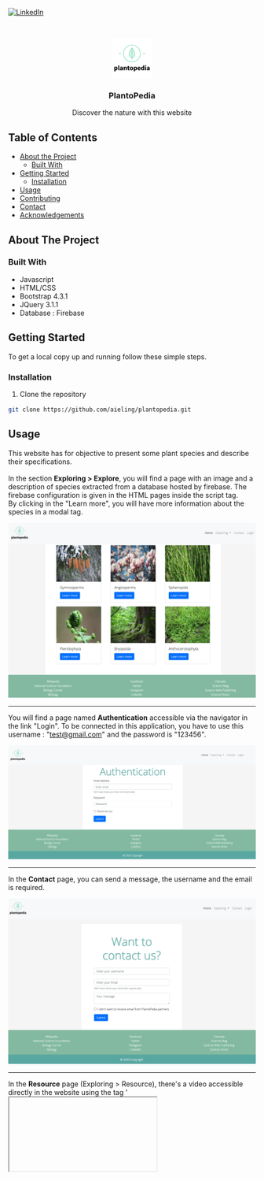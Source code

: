 
[![LinkedIn][linkedin-shield]][linkedin-url]



<!-- PROJECT LOGO -->
<br />
<p align="center">
  <a href="https://github.com/aieling/plantopedia">
    <img src="images/logo.png" alt="Logo" width="80" height="80">
  </a>

  <h3 align="center">PlantoPedia</h3>

  <p align="center">
    Discover the nature with this website
    <br />
  </p>
</p>



<!-- TABLE OF CONTENTS -->
## Table of Contents

* [About the Project](#about-the-project)
  * [Built With](#built-with)
* [Getting Started](#getting-started)
  * [Installation](#installation)
* [Usage](#usage)
* [Contributing](#contributing)
* [Contact](#contact)
* [Acknowledgements](#acknowledgements)



<!-- ABOUT THE PROJECT -->
## About The Project


### Built With

* []() Javascript
* []() HTML/CSS
* []() Bootstrap 4.3.1
* []() JQuery 3.1.1
* []() Database : Firebase 



<!-- GETTING STARTED -->
## Getting Started

To get a local copy up and running follow these simple steps.

### Installation
 
1. Clone the repository
```sh
git clone https://github.com/aieling/plantopedia.git
```




<!-- USAGE EXAMPLES -->
## Usage
This website has for objective to present some plant species and describe their specifications. <br> <br>
In the section **Exploring > Explore**, you will find a page with an image and a description of species extracted from a database hosted by firebase. 
The firebase configuration is given in the HTML pages inside the script tag. <br>
By clicking in the "Learn more", you will have more information about the species in a modal tag.

[![Product Name Screen Shot][product-screenshot]](images/screenshot.jpg)

<hr>

You will find a page named **Authentication** accessible via the navigator in the link "Login". 
To be connected in this application, you have to use this username : "test@gmail.com" and the password is "123456".

[![Login Name Screen Shot][login-screenshot]](images/login.jpg)

<hr>

In the **Contact** page, you can send a message, the username and the email is required.

[![Contact Name Screen Shot][contact-screenshot]](images/contact.jpg)

<hr>

In the **Resource** page (Exploring > Resource), there's a video accessible directly in the website using the tag '<iframe>', there's also two types of table, one using bootstrap, and the other one using a personalized CSS and using a javascript form of collections.<br>
[![Ressource Name Screen Shot][ressource-screenshot]](images/ressource.jpg)

<hr>

In the **home** page, there's a carrousel developed with Bootstrap, which displayed 3 images that can help the user to navigate in the website. 
[![Index Name Screen Shot][index-screenshot]](images/index.jpg)


<!-- CONTRIBUTING -->
## Contributing

Contributions are what make the open source community such an amazing place to be learn, inspire, and create. Any contributions you make are **greatly appreciated**.

1. Fork the Project
2. Create your Feature Branch (`git checkout -b feature/AmazingFeature`)
3. Commit your Changes (`git commit -m 'Add some AmazingFeature'`)
4. Push to the Branch (`git push origin feature/AmazingFeature`)
5. Open a Pull Request


<!-- CONTACT -->
## Contact

Your Name - [LinkedIn](https://www.linkedin.com/in/helenekev/) - Helene KEV

Project Link: [https://github.com/aieling/plantopedia](https://github.com/aieling/plantopedia)



<!-- ACKNOWLEDGEMENTS -->
## Acknowledgements

* [Pexels](https://www.pexels.com/search/template/)
* [PNAS](www.pnas.org)


<!-- MARKDOWN LINKS & IMAGES -->

[linkedin-shield]: https://img.shields.io/badge/-LinkedIn-black.svg?style=flat-square&logo=linkedin&colorB=555
[linkedin-url]: https://linkedin.com/in/helenekev
[product-screenshot]: images/screenshot.jpg
[contact-screenshot]: images/contact.jpg
[login-screenshot]: images/login.jpg
[ressource-screenshot]: images/ressource.jpg
[index-screenshot]: images/index.jpg